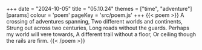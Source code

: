 +++
date = "2024-10-05"
title = "05.10.24"
themes = ["time", "adventure"]
[params]
  colour = 'poem'
  pageKey = 'src/poem.js'
+++
{{< poem >}}
A crossing of adventures spanning,
Two different worlds and continents,
Strung out across two centuries,
Long roads without the guards.
Perhaps my world will vere towards,
A different trail without a floor,
Or ceiling though the rails are firm.
{{< /poem >}}
